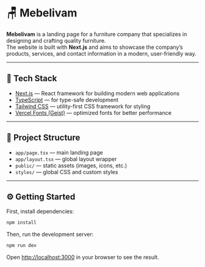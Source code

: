 # 🪑 Mebelivam

**Mebelivam** is a landing page for a furniture company that specializes in designing and crafting quality furniture.  
The website is built with **Next.js** and aims to showcase the company’s products, services, and contact information in a modern, user-friendly way.

---

## 🚀 Tech Stack

- [Next.js](https://nextjs.org) — React framework for building modern web applications  
- [TypeScript](https://www.typescriptlang.org) — for type-safe development  
- [Tailwind CSS](https://tailwindcss.com) — utility-first CSS framework for styling  
- [Vercel Fonts (Geist)](https://vercel.com/font) — optimized fonts for better performance  

---

## 🧩 Project Structure

- `app/page.tsx` — main landing page  
- `app/layout.tsx` — global layout wrapper  
- `public/` — static assets (images, icons, etc.)  
- `styles/` — global CSS and custom styles  

---

## ⚙️ Getting Started

First, install dependencies:

```bash
npm install
```

Then, run the development server:

```bash
npm run dev
```

Open [http://localhost:3000](http://localhost:3000) in your browser to see the result.
